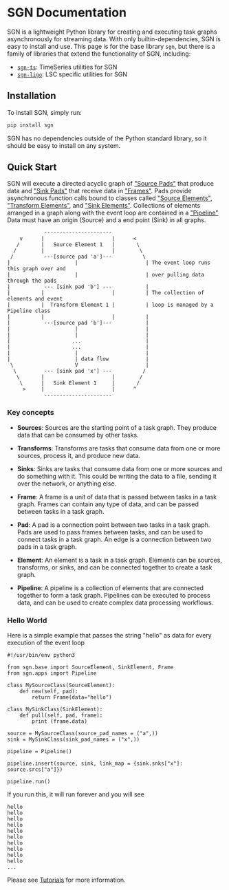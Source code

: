 # SGN Documentation

SGN is a lightweight Python library for creating and executing task graphs
asynchronously for streaming data. With only builtin-dependencies, SGN is easy to install and use.
This page is for the base library `sgn`, but there is a family of libraries that extend the functionality of SGN,
including:

- [`sgn-ts`](https://git.ligo.org/greg/sgn-ts): TimeSeries utilities for SGN
- [`sgn-ligo`](https://git.ligo.org/greg/sgn-ligo): LSC specific utilities for SGN

## Installation

To install SGN, simply run:

```bash
pip install sgn
```

SGN has no dependencies outside of the Python standard library, so it should be easy to install on any
system.

## Quick Start

SGN will execute a directed acyclic graph of ["Source
Pads"](api/base/#sgn.base.SourcePad) that produce data and ["Sink
Pads"](api/base/#sgn.base.SinkPad) that receive data in
["Frames"](api/base/#sgn.base.Frame). Pads provide asynchronous function calls
bound to classes called ["Source Elements"](api/base/#sgn.base.SourceElement),
["Transform Elements"](api/base/#sgn.base.TransformElement), and ["Sink
Elements"](api/base/#sgn.base.SinkElement). Collections of elements arranged in
a graph along with the event loop are contained in a
["Pipeline"](api/base/#sgn.apps.Pipeline) Data must have an origin (Source) and
a end point (Sink) in all graphs. 

```
            ----------------------
    v      |                      |      <
   /       |   Source Element 1   |       \
  /        |                      |        \
 /          ---[source pad 'a']---          \
|                     |                      | The event loop runs this graph over and
|                     |                      | over pulling data through the pads
|           --- [sink pad 'b'] ---           |
|          |                      |          | The collection of elements and event 
|          |  Transform Element 1 |          | loop is managed by a Pipeline class
|          |                      |          |
|           ---[source pad 'b']---           |
|                     |                      |
|                     |                      |
|                    ...                     |
|                    ...                     |
|                     |                      |
|                     | data flow            | 
 \                    V                      | 
  \         --- [sink pad 'x'] ---          /
   \       |                      |        /
    \      |   Sink Element 1     |       /
     >     |                      |      ^
            ----------------------       
```

### Key concepts

- **Sources**: Sources are the starting point of a task graph. They produce data that can be consumed by
  other tasks.

- **Transforms**: Transforms are tasks that consume data from one or more sources, process it, and produce new data.

- **Sinks**: Sinks are tasks that consume data from one or more sources and do something with it. This could be writing
  the data to a file, sending it over the network, or anything else.

- **Frame**: A frame is a unit of data that is passed between tasks in a task graph. Frames can contain any type of
  data, and can be passed between tasks in a task graph.

- **Pad**: A pad is a connection point between two tasks in a task graph. Pads are used to pass frames between tasks,
  and can be used to connect tasks in a task graph. An edge is a connection between two pads in a task graph.

- **Element**: An element is a task in a task graph. Elements can be sources, transforms, or sinks, and can be connected
  together to create a task graph.

- **Pipeline**: A pipeline is a collection of elements that are connected together to form a task graph. Pipelines can
  be executed to process data, and can be used to create complex data processing workflows.


### Hello World

Here is a simple example that passes the string "hello" as data for every execution of the event loop


```{.python notest}
#!/usr/bin/env python3

from sgn.base import SourceElement, SinkElement, Frame
from sgn.apps import Pipeline

class MySourceClass(SourceElement):
    def new(self, pad):
        return Frame(data="hello")

class MySinkClass(SinkElement):
    def pull(self, pad, frame):
        print (frame.data)

source = MySourceClass(source_pad_names = ("a",))
sink = MySinkClass(sink_pad_names = ("x",))

pipeline = Pipeline()

pipeline.insert(source, sink, link_map = {sink.snks["x"]: source.srcs["a"]})

pipeline.run()
```

If you run this, it will run forever and you will see

```
hello
hello
hello
hello
hello
hello
hello
hello
hello
hello
...
```


Please see [Tutorials](tutorials/) for more information.


